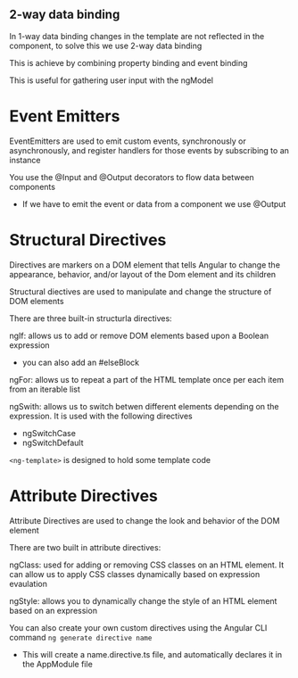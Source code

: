 ## 2-way data binding

In 1-way data binding changes in the template are not reflected in the component, to solve this we use 2-way data binding

This is achieve by combining property binding and event binding

This is useful for gathering user input with the ngModel

# Event Emitters

EventEmitters are used to emit custom events, synchronously or asynchronously, and register handlers for those events by subscribing to an instance

You use the @Input and @Output decorators to flow data between components
-   If we have to emit the event or data from a component we use @Output

# Structural Directives

Directives are markers on a DOM element that tells Angular to change the appearance, behavior, and/or layout of the Dom element and its children

Structural diectives are used to manipulate and change the structure of DOM elements

There are three built-in structurla directives:

ngIf: allows us to add or remove DOM elements based upon a Boolean expression

-   you can also add an #elseBlock

ngFor: allows us to repeat a part of the HTML template once per each item from an iterable list

ngSwith: allows us to switch betwen different elements depending on the expression. It is used with the following directives

-   ngSwitchCase
-   ngSwitchDefault

`<ng-template>` is designed to hold some template code

# Attribute Directives

Attribute Directives are used to change the look and behavior of the DOM element

There are two built in attribute directives:

ngClass: used for adding or removing CSS classes on an HTML element. It can allow us to apply CSS classes dynamically based on expression evaulation

ngStyle: allows you to dynamically change the style of an HTML element based on an expression

You can also create your own custom directives using the Angular CLI command `ng generate directive name`

-   This will create a name.directive.ts file, and automatically declares it in the AppModule file